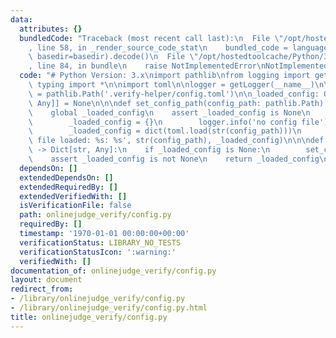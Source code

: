 ```yaml
---
data:
  attributes: {}
  bundledCode: "Traceback (most recent call last):\n  File \"/opt/hostedtoolcache/Python/3.8.5/x64/lib/python3.8/site-packages/onlinejudge_verify/documentation/build.py\"\
    , line 58, in _render_source_code_stat\n    bundled_code = language.bundle(stat.path,\
    \ basedir=basedir).decode()\n  File \"/opt/hostedtoolcache/Python/3.8.5/x64/lib/python3.8/site-packages/onlinejudge_verify/languages/python.py\"\
    , line 84, in bundle\n    raise NotImplementedError\nNotImplementedError\n"
  code: "# Python Version: 3.x\nimport pathlib\nfrom logging import getLogger\nfrom\
    \ typing import *\n\nimport toml\n\nlogger = getLogger(__name__)\n\ndefault_config_path\
    \ = pathlib.Path('.verify-helper/config.toml')\n\n_loaded_config: Optional[Dict[str,\
    \ Any]] = None\n\n\ndef set_config_path(config_path: pathlib.Path) -> None:\n\
    \    global _loaded_config\n    assert _loaded_config is None\n    if not config_path.exists():\n\
    \        _loaded_config = {}\n        logger.info('no config file')\n    else:\n\
    \        _loaded_config = dict(toml.load(str(config_path)))\n        logger.info('config\
    \ file loaded: %s: %s', str(config_path), _loaded_config)\n\n\ndef get_config()\
    \ -> Dict[str, Any]:\n    if _loaded_config is None:\n        set_config_path(default_config_path)\n\
    \    assert _loaded_config is not None\n    return _loaded_config\n"
  dependsOn: []
  extendedDependsOn: []
  extendedRequiredBy: []
  extendedVerifiedWith: []
  isVerificationFile: false
  path: onlinejudge_verify/config.py
  requiredBy: []
  timestamp: '1970-01-01 00:00:00+00:00'
  verificationStatus: LIBRARY_NO_TESTS
  verificationStatusIcon: ':warning:'
  verifiedWith: []
documentation_of: onlinejudge_verify/config.py
layout: document
redirect_from:
- /library/onlinejudge_verify/config.py
- /library/onlinejudge_verify/config.py.html
title: onlinejudge_verify/config.py
---
```

